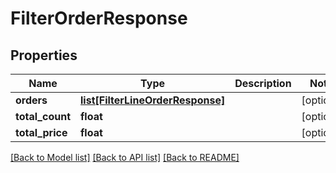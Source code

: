# FilterOrderResponse

## Properties
Name | Type | Description | Notes
------------ | ------------- | ------------- | -------------
**orders** | [**list[FilterLineOrderResponse]**](FilterLineOrderResponse.md) |  | [optional] 
**total_count** | **float** |  | [optional] 
**total_price** | **float** |  | [optional] 

[[Back to Model list]](../README.md#documentation-for-models) [[Back to API list]](../README.md#documentation-for-api-endpoints) [[Back to README]](../README.md)


